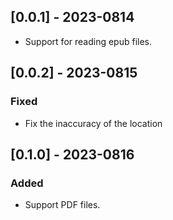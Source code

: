 ## [0.0.1] - 2023-0814

- Support for reading epub files.

## [0.0.2] - 2023-0815

### Fixed

- Fix the inaccuracy of the location

## [0.1.0] - 2023-0816

### Added

- Support PDF files.
